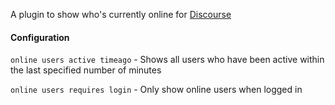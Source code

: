 A plugin to show who's currently online for [Discourse](http://discourse.org)

#### Configuration

`online users active timeago` - Shows all users who have been active within the last specified number of minutes

`online users requires login` - Only show online users when logged in
